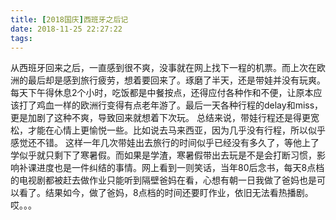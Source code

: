 ```yaml
---
title: [2018国庆]西班牙之后记
date: 2018-11-25 22:27:22
tags:
---
```

   从西班牙回来之后，一直感到很不爽，没事就在网上找下一程的机票。而上次在欧洲的最后却是感到旅行疲劳，想着要回来了。琢磨了半天，还是带娃并没有玩爽。每天下午得休息2个小时，吃饭都是中餐按点，还得应付各种作和不便，让原本应该打了鸡血一样的欧洲行变得有点老年游了。最后一天各种行程的delay和miss，更是加剧了这种不爽，导致回来就想着下次玩。
   总结来说，带娃行程还是得更宽松，才能在心情上更愉悦一些。比如说去马来西亚，因为几乎没有行程，所以似乎感觉还不错。
   这样一年几次带娃出去旅行的时间似乎已经没有多久了，等他上了学似乎就只剩下了寒暑假。而如果是学渣，寒暑假带出去玩是不是会打断习惯，影响补课进度也是一件纠结的事情。网上看到一则笑话，当年80后念书，每天8点档的电视剧都被赶去做作业只能听到隔壁爸妈在看，心想有朝一日我做了爸妈也是可以看了。结果如今，做了爸妈，8点档的时间还要盯作业，依旧无法看热播剧。哎。。。
